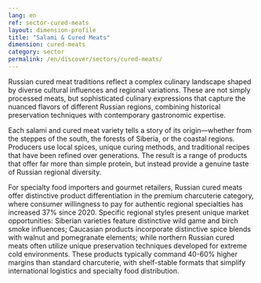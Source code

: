 ```yaml
---
lang: en
ref: sector-cured-meats
layout: dimension-profile
title: "Salami & Cured Meats"
dimension: cured-meats
category: sector
permalink: /en/discover/sectors/cured-meats/
---
```


Russian cured meat traditions reflect a complex culinary landscape shaped by diverse cultural influences and regional variations. These are not simply processed meats, but sophisticated culinary expressions that capture the nuanced flavors of different Russian regions, combining historical preservation techniques with contemporary gastronomic expertise.

Each salami and cured meat variety tells a story of its origin—whether from the steppes of the south, the forests of Siberia, or the coastal regions. Producers use local spices, unique curing methods, and traditional recipes that have been refined over generations. The result is a range of products that offer far more than simple protein, but instead provide a genuine taste of Russian regional diversity.

For specialty food importers and gourmet retailers, Russian cured meats offer distinctive product differentiation in the premium charcuterie category, where consumer willingness to pay for authentic regional specialties has increased 37% since 2020. Specific regional styles present unique market opportunities: Siberian varieties feature distinctive wild game and birch smoke influences; Caucasian products incorporate distinctive spice blends with walnut and pomegranate elements; while northern Russian cured meats often utilize unique preservation techniques developed for extreme cold environments. These products typically command 40-60% higher margins than standard charcuterie, with shelf-stable formats that simplify international logistics and specialty food distribution.
